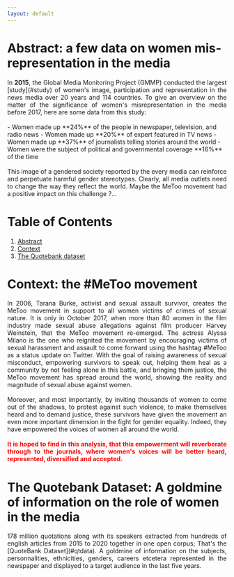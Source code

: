 ```yaml
---
layout: default
---
```


<a name="study" href="https://www.media-diversity.org/additional-files/Who_Makes_the_News_-_Global_Media_Monitoring_Project.pdf">
<a name="qtdata" href="https://dlab.epfl.ch/people/west/pub/Vaucher-Spitz-Catasta-West_WSDM-21.pdf">

# <a name="abstract"></a> **Abstract**: a few data on women mis-representation in the media 

<div style="text-align: justify"> In <strong>2015</strong>, the Global Media Monitoring Project (GMMP) conducted the largest [study](#study) of women's image, participation and representation in the news media over 20 years and 114 countries. To give an overview on the matter of the significance of women's misrepresentation in the media before 2017, here are some data from this study: </div>
<br>
- Women made up **24%** of the people in newspaper, television, and radio news
- Women made up **20%** of expert featured in TV news
- Women made up **37%** of journalists telling stories around the world
- Women were the subject of political and governmental coverage **16%** of the time
 <div style="text-align: justify"></div>
 <br>
 <div style="text-align: justify">This image of a gendered society reported by the every media can reinforce and perpetuate harmful gender stereotypes. Clearly, all media outlets need to change the way they reflect the world. Maybe the MeToo movement had a positive impact on this challenge ?... </div>



# **Table of Contents**
1. [Abstract](#abstract)
2. [Context](#context)
3. [The Quotebank dataset](#quotebank)


# <a name="context"></a> **Context**: the #MeToo movement 

<div style="text-align: justify"> In 2006, Tarana Burke, activist and sexual assault survivor, creates the MeToo movement in support to all women victims of crimes of sexual nature. It is only in October 2017, when more than 80 women in the film industry made sexual abuse allegations against film producer Harvey Weinstein, that the MeToo movement re-emerged. The actress Alyssa Milano is the one who reignited the movement by encouraging victims of sexual harassment and assault to come forward using the hashtag #MeToo as a status update on Twitter. With the goal of raising awareness of sexual misconduct, empowering survivors to speak out, helping them heal as a community by not feeling alone in this battle, and bringing them justice, the MeToo movement has spread around the world, showing the reality and magnitude of sexual abuse against women.  </div>
<br>
<div style="text-align: justify">Moreover, and most importantly, by inviting thousands of women to come out of the shadows, to protest against such violence, to make themselves heard and to demand justice, these survivors have given the movement an even more important dimension in the fight for gender equality. Indeed, they have empowered the voices of women all around the world.  </div>
<br> 
<div style="text-align: justify"><span style="color:Red"><strong>It is hoped to find in this analysis, that this empowerment will reverberate through to the journals, where women's voices will be better heard, represented, diversified and accepted.</strong></span>  </div>


# <a name="quotebank"></a> **The Quotebank Dataset**: A goldmine of information on the role of women in the media

<div style="text-align: justify"> 178 million quotations along with its speakers extracted from hundreds of english articles from 2015 to 2020 together in one open corpus; That's the [QuoteBank Dataset](#qtdata). A goldmine of information on the subjects, personnalities, ethnicities, genders, careers etcetera represented in the newspaper and displayed to a target audience in the last five years. </div>

